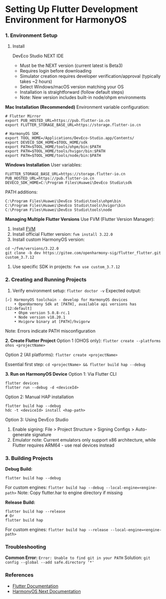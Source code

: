 # Setting Up Flutter Development Environment for HarmonyOS

### 1. Environment Setup

1. Install

    

   DevEco Studio NEXT IDE

   - Must be the NEXT version (current latest is Beta3)
   - Requires login before downloading
   - Simulator creation requires developer verification/approval (typically takes ~2 hours)
   - Select Windows/macOS version matching your OS
   - Installation is straightforward (follow default steps)
   - Note: New version includes built-in node/ohpm environments

**Mac Installation (Recommended)**
Environment variable configuration:

```
# Flutter Mirror
export PUB_HOSTED_URL=https://pub.flutter-io.cn
export FLUTTER_STORAGE_BASE_URL=https://storage.flutter-io.cn

# HarmonyOS SDK
export TOOL_HOME=/Applications/DevEco-Studio.app/Contents/
export DEVECO_SDK_HOME=$TOOL_HOME/sdk
export PATH=$TOOL_HOME/tools/ohpm/bin:$PATH
export PATH=$TOOL_HOME/tools/hvigor/bin:$PATH
export PATH=$TOOL_HOME/tools/node/bin:$PATH
```

**Windows Installation**
User variables:

```
FLUTTER_STORAGE_BASE_URL=https://storage.flutter-io.cn
PUB_HOSTED_URL=https://pub.flutter-io.cn
DEVECO_SDK_HOME=C:\Program Files\Huawei\DevEco Studio\sdk
```

PATH additions:

```
C:\Program Files\Huawei\DevEco Studio\tools\ohpm\bin
C:\Program Files\Huawei\DevEco Studio\tools\hvigor\bin
C:\Program Files\Huawei\DevEco Studio\tools\node
```

**Managing Multiple Flutter Versions**
Use FVM (Flutter Version Manager):

1. Install [FVM](https://fvm.app/)
2. Install official Flutter version:
   `fvm install 3.22.0`
3. Install custom HarmonyOS version:

```
cd ~/fvm/versions/3.22.0
git clone -b dev https://gitee.com/openharmony-sig/flutter_flutter.git custom_3.7.12
```

1. Use specific SDK in projects:
   `fvm use custom_3.7.12`

### 2. Creating and Running Projects

1. Verify environment setup:
   `flutter doctor -v`
   Expected output:

```
[✓] HarmonyOS toolchain - develop for HarmonyOS devices
    • OpenHarmony Sdk at [PATH], available api versions has [12:default]
    • Ohpm version 5.0.8-rc.1
    • Node version v18.20.1
    • Hvigorw binary at [PATH]/hvigorw
```

Note: Errors indicate PATH misconfiguration

**2. Create Flutter Project**
Option 1 (OHOS only):
`flutter create --platforms ohos <projectName>`

Option 2 (All platforms):
`flutter create <projectName>`

Essential first step:
`cd <projectName> && flutter build hap --debug`

**3. Run on HarmonyOS Device**
Option 1: Via Flutter CLI

```
flutter devices
flutter run --debug -d <deviceId>
```

Option 2: Manual HAP installation

```
flutter build hap --debug
hdc -t <deviceId> install <hap-path>
```

Option 3: Using DevEco Studio

1. Enable signing:
   File > Project Structure > Signing Configs > Auto-generate signature
2. Emulator note:
   Current emulators only support x86 architecture, while Flutter requires ARM64 - use real devices instead

### 3. Building Projects

**Debug Build:**

```
flutter build hap --debug
```

For custom engines:
`flutter build hap --debug --local-engine=<engine-path>`
Note: Copy flutter.har to engine directory if missing

**Release Build:**

```
flutter build hap --release
# Or
flutter build hap
```

For custom engines:
`flutter build hap --release --local-engine=<engine-path>`

### Troubleshooting

**Common Error:**
`Error: Unable to find git in your PATH`
Solution:
`git config --global --add safe.directory '*'`

### References

- [Flutter Documentation](https://docs.flutter.cn/)
- [HarmonyOS Next Documentation](https://developer.huawei.com/consumer/cn/doc/harmonyos-guides-V5/application-dev-guide-V5)
